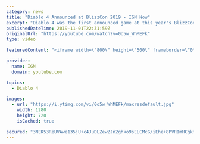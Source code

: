 ```yaml
---
category: news
title: "Diablo 4 Announced at BlizzCon 2019 - IGN Now"
excerpt: "Diablo 4 was the first announced game at this year's BlizzCon, which is a good thing considering how anticipated it was prior to last year's BlizzCon (to much fan ..."
publishedDateTime: 2019-11-01T22:31:59Z
originalUrl: "https://youtube.com/watch?v=0o5w_WhMEFk"
type: video

featuredContent: "<iframe width=\"800\" height=\"500\" frameborder=\"0\" src=\"https://www.youtube.com/embed/0o5w_WhMEFk\" allow=\"accelerometer; autoplay; encrypted-media; gyroscope; picture-in-picture\" allowfullscreen></iframe>"

provider:
  name: IGN
  domain: youtube.com

topics:
  - Diablo 4

images:
  - url: "https://i.ytimg.com/vi/0o5w_WhMEFk/maxresdefault.jpg"
    width: 1280
    height: 720
    isCached: true

secured: "3NEK53ReUVAwe135jU+c4JuDLZewZJn2ghko9sELCMcG/iEhe+8PVRImHCgkm0zWHb5QHptfZ2izsrhGooy/pUlEeV9Js5de8J/9BIw6TdPjN9kz9xPuiEfdmF63tlMtZawSw/1qN1zE7ggwdxY0RS45J8KblGAQctOZ1MBw3m6e+IV8Dp5V0feloaIZ11c3q2dlRHCsJLTwDgeQXqXoen9u8NJO4FHVPjDqhk1BDsPs8U/b1tVY2CN1TUat5fXRyFhZCPSMUpRLP8XpxLC5qu9yQdiEHQ5OdiNnukXD+kbxDC3WrBspgM0GKRK+VSAoyg8VrbFGuDCuk5dgLfTvKCbX/1wOGg2dE9i5PNF5oUTAWCNQbD+ZJ6avteibLhnP22oOGTA4ExeCzr5I19jMMRra8fKnjBhOmY/4Hd8bdFChGs1itXrYWgMl1CVr/pSo;1ojpQUqhi3eBYkYAZsBl+A=="
---
```


